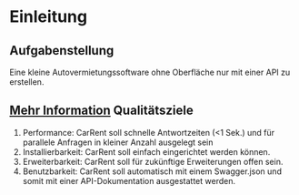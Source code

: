 Einleitung
======================

Aufgabenstellung
-------------
Eine kleine Autovermietungssoftware ohne Oberfläche nur mit einer API zu erstellen.

[Mehr Information](/documents/T01-Architecture-Mini-Projekt-Aufgabe.pdf)
Qualitätsziele
-------------
1. Performance: CarRent soll schnelle Antwortzeiten (<1 Sek.) und für parallele Anfragen in kleiner Anzahl ausgelegt sein
2. Installierbarkeit: CarRent soll einfach eingerichtet werden können.
3. Erweiterbarkeit: CarRent soll für zukünftige Erweiterungen offen sein.
4. Benutzbarkeit: CarRent soll automatisch mit einem Swagger.json und somit mit einer API-Dokumentation ausgestattet werden.